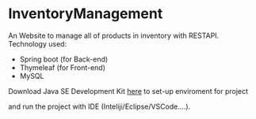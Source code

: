 # InventoryManagement

An Website to manage all of products in inventory with RESTAPI.<br />
Technology used: 
- Spring boot (for Back-end)
- Thymeleaf (for Front-end)
- MySQL


Download Java SE Development Kit [here](https://www.oracle.com/java/technologies/downloads/) to set-up enviroment for project

and run the project with IDE (Inteliji/Eclipse/VSCode....). <br />
